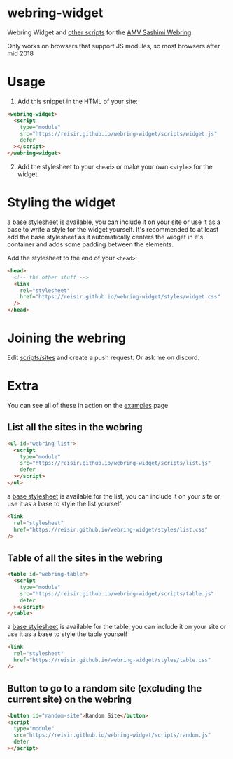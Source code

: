 # webring-widget

Webring Widget and [other scripts](https://reisir.github.io/webring-widget/examples.html) for the [AMV Sashimi Webring](https://amvsashimi.neocities.org/). 

Only works on browsers that support JS modules, so most browsers after mid 2018

# Usage

1. Add this snippet in the HTML of your site:

```html
<webring-widget>
  <script
    type="module"
    src="https://reisir.github.io/webring-widget/scripts/widget.js"
    defer
  ></script>
</webring-widget>
```

2. Add the stylesheet to your `<head>` or make your own `<style>` for the widget

# Styling the widget

a [base stylesheet](styles/widget.css) is available, you can include it on your site or use it as a base to write a style for the widget yourself. It's recommended to at least add the base stylesheet as it automatically centers the widget in it's container and adds some padding between the elements.

Add the stylesheet to the end of your `<head>`:

```html
<head>
  <!-- the other stuff -->
  <link
    rel="stylesheet"
    href="https://reisir.github.io/webring-widget/styles/widget.css"
  />
</head>
```

# Joining the webring

Edit [scripts/sites](./scripts/sites.js) and create a push request. Or ask me on discord.

# Extra

You can see all of these in action on the [examples](https://reisir.github.io/webring-widget/examples.html) page

## List all the sites in the webring

```html
<ul id="webring-list">
  <script
    type="module"
    src="https://reisir.github.io/webring-widget/scripts/list.js"
    defer
  ></script>
</ul>
```

a [base stylesheet](styles/list.css) is available for the list, you can include it on your site or use it as a base to style the list yourself

```html
<link
  rel="stylesheet"
  href="https://reisir.github.io/webring-widget/styles/list.css"
/>
```

## Table of all the sites in the webring

```html
<table id="webring-table">
  <script
    type="module"
    src="https://reisir.github.io/webring-widget/scripts/table.js"
    defer
  ></script>
</table>
```

a [base stylesheet](styles/table.css) is available for the table, you can include it on your site or use it as a base to style the table yourself

```html
<link
  rel="stylesheet"
  href="https://reisir.github.io/webring-widget/styles/table.css"
/>
```

## Button to go to a random site (excluding the current site) on the webring

```html
<button id="random-site">Random Site</button>
<script
  type="module"
  src="https://reisir.github.io/webring-widget/scripts/random.js"
  defer
></script>
```
